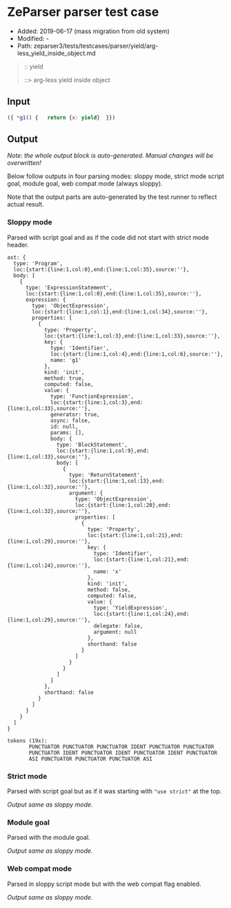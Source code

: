 # ZeParser parser test case

- Added: 2019-06-17 (mass migration from old system)
- Modified: -
- Path: zeparser3/tests/testcases/parser/yield/arg-less_yield_inside_object.md

> :: yield
>
> ::> arg-less yield inside object

## Input

`````js
({ *g1() {   return {x: yield}  }})
`````

## Output

_Note: the whole output block is auto-generated. Manual changes will be overwritten!_

Below follow outputs in four parsing modes: sloppy mode, strict mode script goal, module goal, web compat mode (always sloppy).

Note that the output parts are auto-generated by the test runner to reflect actual result.

### Sloppy mode

Parsed with script goal and as if the code did not start with strict mode header.

`````
ast: {
  type: 'Program',
  loc:{start:{line:1,col:0},end:{line:1,col:35},source:''},
  body: [
    {
      type: 'ExpressionStatement',
      loc:{start:{line:1,col:0},end:{line:1,col:35},source:''},
      expression: {
        type: 'ObjectExpression',
        loc:{start:{line:1,col:1},end:{line:1,col:34},source:''},
        properties: [
          {
            type: 'Property',
            loc:{start:{line:1,col:3},end:{line:1,col:33},source:''},
            key: {
              type: 'Identifier',
              loc:{start:{line:1,col:4},end:{line:1,col:6},source:''},
              name: 'g1'
            },
            kind: 'init',
            method: true,
            computed: false,
            value: {
              type: 'FunctionExpression',
              loc:{start:{line:1,col:3},end:{line:1,col:33},source:''},
              generator: true,
              async: false,
              id: null,
              params: [],
              body: {
                type: 'BlockStatement',
                loc:{start:{line:1,col:9},end:{line:1,col:33},source:''},
                body: [
                  {
                    type: 'ReturnStatement',
                    loc:{start:{line:1,col:13},end:{line:1,col:32},source:''},
                    argument: {
                      type: 'ObjectExpression',
                      loc:{start:{line:1,col:20},end:{line:1,col:32},source:''},
                      properties: [
                        {
                          type: 'Property',
                          loc:{start:{line:1,col:21},end:{line:1,col:29},source:''},
                          key: {
                            type: 'Identifier',
                            loc:{start:{line:1,col:21},end:{line:1,col:24},source:''},
                            name: 'x'
                          },
                          kind: 'init',
                          method: false,
                          computed: false,
                          value: {
                            type: 'YieldExpression',
                            loc:{start:{line:1,col:24},end:{line:1,col:29},source:''},
                            delegate: false,
                            argument: null
                          },
                          shorthand: false
                        }
                      ]
                    }
                  }
                ]
              }
            },
            shorthand: false
          }
        ]
      }
    }
  ]
}

tokens (19x):
       PUNCTUATOR PUNCTUATOR PUNCTUATOR IDENT PUNCTUATOR PUNCTUATOR
       PUNCTUATOR IDENT PUNCTUATOR IDENT PUNCTUATOR IDENT PUNCTUATOR
       ASI PUNCTUATOR PUNCTUATOR PUNCTUATOR ASI
`````

### Strict mode

Parsed with script goal but as if it was starting with `"use strict"` at the top.

_Output same as sloppy mode._

### Module goal

Parsed with the module goal.

_Output same as sloppy mode._

### Web compat mode

Parsed in sloppy script mode but with the web compat flag enabled.

_Output same as sloppy mode._
